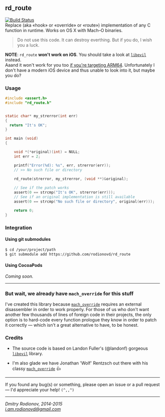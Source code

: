## rd_route  
[![Build Status](https://travis-ci.org/rodionovd/rd_route.svg?branch=master)](https://travis-ci.org/rodionovd/rd_route)  
Replace (aka «hook» or «override» or «route») implementation of any C function in runtime. Works on OS X with Mach–O binaries.

> Do not use this code. It can destroy everthing.
> But if you do, I wish you a luck.
  
**NOTE**: `rd_route` **won't work on iOS**.  You should take a look at [`libevil`](https://github.com/landonf/libevil_patch) instead.  
Aaand it won't work for you too [if you're targeting ARM64](https://github.com/landonf/libevil_patch/issues/1). Unfortunately I don't have a modern iOS device and thus unable to look into it, but maybe you do? 


### Usage 

```c
#include <assert.h>
#include "rd_route.h"


static char* my_strerror(int err)
{
  return "It's OK";
}

int main (void)
{

    void *(*original)(int) = NULL;
    int err = 2;

    printf("Error(%d): %s", err, strerror(err));
    // >> No such file or directory

    rd_route(strerror, my_strerror, (void **)&original);
    
    // See if the patch works
    assert(0 == strcmp("It's OK", strerror(err)));
    // See if an original implementation is still available
    assert(0 == strcmp("No such file or directory", original(err)));

    return 0;
}
```

### Integration
 
#### Using git submodules

```bash
$ cd /your/project/path
$ git submodule add https://github.com/rodionovd/rd_route
```

#### Using CocoaPods

*Coming soon.*


----

### But wait, we already have `mach_override` for this stuff

I've created this library because [`mach_override`](https://github.com/rentzsch/mach_override) requires an external disassembler in order to work properly. For those of us who don't want another few thousands of lines of foreign code in their projects, the only option is to hard-code every function prologue they know in order to patch it correctly — which isn't a great alternative to have, to be honest.

### Credits

 * The source code is based on Landon Fuller's (@landonf) gorgeous [`libevil`](https://github.com/landonf/libevil_patch) library.  
  
 * I'm also glade we have Jonathan 'Wolf' Rentzsch out there with his classy [`mach_override`](https://github.com/rentzsch/mach_override) :+1:  

------

If you found any bug(s) or something, please open an issue or a pull request — I'd appreciate your help! `(^,,^)`

------

*Dmitry Rodionov, 2014-2015*  
*i.am.rodionovd@gmail.com*

